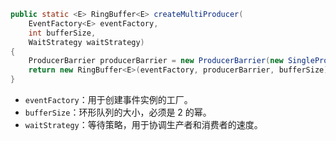```java
public static <E> RingBuffer<E> createMultiProducer(
    EventFactory<E> eventFactory,
    int bufferSize,
    WaitStrategy waitStrategy)
{
    ProducerBarrier producerBarrier = new ProducerBarrier(new SingleProducerSequencer(bufferSize, waitStrategy));
    return new RingBuffer<E>(eventFactory, producerBarrier, bufferSize);
}
```

- `eventFactory`：用于创建事件实例的工厂。
- `bufferSize`：环形队列的大小，必须是 2 的幂。
- `waitStrategy`：等待策略，用于协调生产者和消费者的速度。